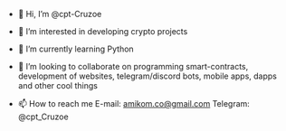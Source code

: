 - 👋 Hi, I’m @cpt-Cruzoe
- 👀 I’m interested in developing crypto projects
- 🌱 I’m currently learning Python
- 💞️ I’m looking to collaborate on programming smart-contracts, development of websites, telegram/discord bots, mobile apps, dapps and other cool things 
- 📫 How to reach me 
   E-mail: amikom.co@gmail.com
   Telegram: @cpt_Cruzoe
   
   
   <!---
cpt-Cruzoe/cpt-Cruzoe is a ✨ special ✨ repository because its `README.md` (this file) appears on your GitHub profile.
You can click the Preview link to take a look at your changes.
--->
